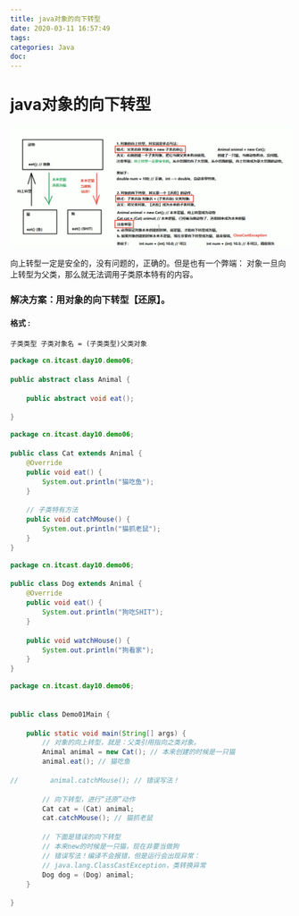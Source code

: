 ```yaml
---
title: java对象的向下转型
date: 2020-03-11 16:57:49
tags:
categories: Java
doc:
---
```


# java对象的向下转型

![1583917324447](/images/javawz/1583917324447.png)

向上转型一定是安全的，没有问题的，正确的。但是也有一个弊端：
对象一旦向上转型为父类，那么就无法调用子类原本特有的内容。

### 解决方案：用对象的向下转型【还原】。

#### 格式 :

`子类类型 子类对象名 = (子类类型)父类对象`



```java
package cn.itcast.day10.demo06;

public abstract class Animal {

    public abstract void eat();

}

```

```java
package cn.itcast.day10.demo06;

public class Cat extends Animal {
    @Override
    public void eat() {
        System.out.println("猫吃鱼");
    }

    // 子类特有方法
    public void catchMouse() {
        System.out.println("猫抓老鼠");
    }
}

```

```java
package cn.itcast.day10.demo06;

public class Dog extends Animal {
    @Override
    public void eat() {
        System.out.println("狗吃SHIT");
    }

    public void watchHouse() {
        System.out.println("狗看家");
    }
}


```

```java
package cn.itcast.day10.demo06;


public class Demo01Main {

    public static void main(String[] args) {
        // 对象的向上转型，就是：父类引用指向之类对象。
        Animal animal = new Cat(); // 本来创建的时候是一只猫
        animal.eat(); // 猫吃鱼

//        animal.catchMouse(); // 错误写法！

        // 向下转型，进行“还原”动作
        Cat cat = (Cat) animal;
        cat.catchMouse(); // 猫抓老鼠

        // 下面是错误的向下转型
        // 本来new的时候是一只猫，现在非要当做狗
        // 错误写法！编译不会报错，但是运行会出现异常：
        // java.lang.ClassCastException，类转换异常
        Dog dog = (Dog) animal;
    }

}

```

